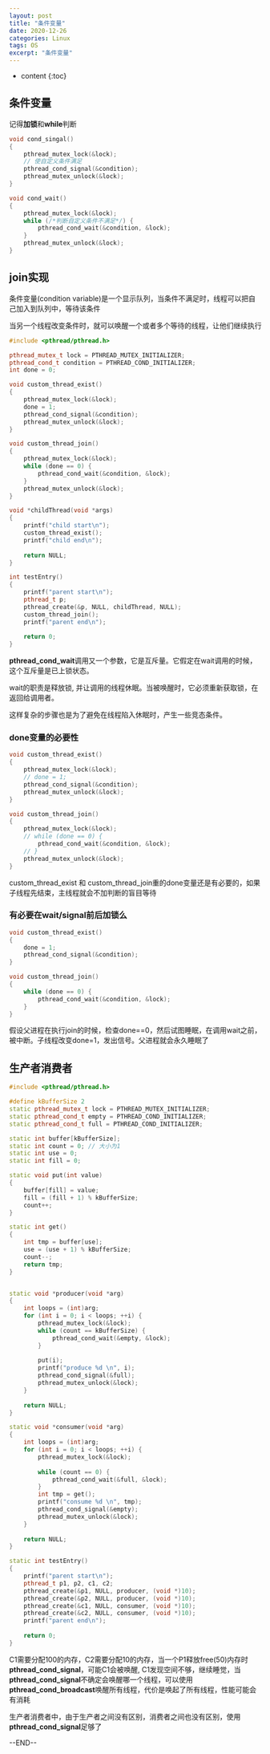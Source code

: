```yaml
---
layout: post
title: "条件变量"
date: 2020-12-26
categories: Linux
tags: OS
excerpt: "条件变量"
---
```


* content
{:toc}

## 条件变量

记得**加锁**和**while**判断

```cpp
void cond_singal()
{
    pthread_mutex_lock(&lock);
    // 使自定义条件满足
    pthread_cond_signal(&condition);
    pthread_mutex_unlock(&lock);
}

void cond_wait()
{
    pthread_mutex_lock(&lock);
    while (/*判断自定义条件不满足*/) {
        pthread_cond_wait(&condition, &lock);
    }
    pthread_mutex_unlock(&lock);
}
```

## join实现

条件变量(condition variable)是一个显示队列，当条件不满足时，线程可以把自己加入到队列中，等待该条件

当另一个线程改变条件时，就可以唤醒一个或者多个等待的线程，让他们继续执行

```cpp
#include <pthread/pthread.h>

pthread_mutex_t lock = PTHREAD_MUTEX_INITIALIZER;
pthread_cond_t condition = PTHREAD_COND_INITIALIZER;
int done = 0;

void custom_thread_exist()
{
    pthread_mutex_lock(&lock);
    done = 1;
    pthread_cond_signal(&condition);
    pthread_mutex_unlock(&lock);
}

void custom_thread_join()
{
    pthread_mutex_lock(&lock);
    while (done == 0) {
        pthread_cond_wait(&condition, &lock);
    }
    pthread_mutex_unlock(&lock);
}

void *childThread(void *args)
{
    printf("child start\n");
    custom_thread_exist();
    printf("child end\n");
    
    return NULL;
}

int testEntry()
{
    printf("parent start\n");
    pthread_t p;
    pthread_create(&p, NULL, childThread, NULL);
    custom_thread_join();
    printf("parent end\n");
    
    return 0;
}
```

**pthread_cond_wait**调用又一个参数，它是互斥量。它假定在wait调用的时候，这个互斥量是已上锁状态。

wait的职责是释放锁, 并让调用的线程休眠。当被唤醒时，它必须重新获取锁，在返回给调用者。

这样复杂的步骤也是为了避免在线程陷入休眠时，产生一些竞态条件。

### done变量的必要性

```cpp
void custom_thread_exist()
{
    pthread_mutex_lock(&lock);
    // done = 1;
    pthread_cond_signal(&condition);
    pthread_mutex_unlock(&lock);
}

void custom_thread_join()
{
    pthread_mutex_lock(&lock);
    // while (done == 0) {
        pthread_cond_wait(&condition, &lock);
    // }
    pthread_mutex_unlock(&lock);
}
```

custom_thread_exist 和 custom_thread_join重的done变量还是有必要的，如果子线程先结束，主线程就会不加判断的盲目等待

### 有必要在wait/signal前后加锁么

```cpp
void custom_thread_exist()
{
    done = 1;
    pthread_cond_signal(&condition);
}

void custom_thread_join()
{
    while (done == 0) {
        pthread_cond_wait(&condition, &lock);
    }
}
```

假设父进程在执行join的时候，检查done==0，然后试图睡眠，在调用wait之前，被中断。子线程改变done=1，发出信号。父进程就会永久睡眠了

## 生产者消费者

```cpp
#include <pthread/pthread.h>

#define kBufferSize 2
static pthread_mutex_t lock = PTHREAD_MUTEX_INITIALIZER;
static pthread_cond_t empty = PTHREAD_COND_INITIALIZER;
static pthread_cond_t full = PTHREAD_COND_INITIALIZER;

static int buffer[kBufferSize];
static int count = 0; // 大小为1
static int use = 0;
static int fill = 0;

static void put(int value)
{
    buffer[fill] = value;
    fill = (fill + 1) % kBufferSize;
    count++;
}

static int get()
{
    int tmp = buffer[use];
    use = (use + 1) % kBufferSize;
    count--;
    return tmp;
}


static void *producer(void *arg)
{
    int loops = (int)arg;
    for (int i = 0; i < loops; ++i) {
        pthread_mutex_lock(&lock);
        while (count == kBufferSize) {
            pthread_cond_wait(&empty, &lock);
        }
        
        put(i);
        printf("produce %d \n", i);
        pthread_cond_signal(&full);
        pthread_mutex_unlock(&lock);
    }
    
    return NULL;
}

static void *consumer(void *arg)
{
    int loops = (int)arg;
    for (int i = 0; i < loops; ++i) {
        pthread_mutex_lock(&lock);
        
        while (count == 0) {
            pthread_cond_wait(&full, &lock);
        }
        int tmp = get();
        printf("consume %d \n", tmp);
        pthread_cond_signal(&empty);
        pthread_mutex_unlock(&lock);
    }
    
    return NULL;
}

static int testEntry()
{    
    printf("parent start\n");
    pthread_t p1, p2, c1, c2;
    pthread_create(&p1, NULL, producer, (void *)10);
    pthread_create(&p2, NULL, producer, (void *)10);
    pthread_create(&c1, NULL, consumer, (void *)10);
    pthread_create(&c2, NULL, consumer, (void *)10);
    printf("parent end\n");
    
    return 0;
}
```

C1需要分配100的内存，C2需要分配10的内存，当一个P1释放free(50)内存时**pthread_cond_signal**，可能C1会被唤醒, C1发现空间不够，继续睡觉，当**pthread_cond_signal**不确定会唤醒哪一个线程，可以使用**pthread_cond_broadcast**唤醒所有线程，代价是唤起了所有线程，性能可能会有消耗

生产者消费者中，由于生产者之间没有区别，消费者之间也没有区别，使用**pthread_cond_signal**足够了

--END--
